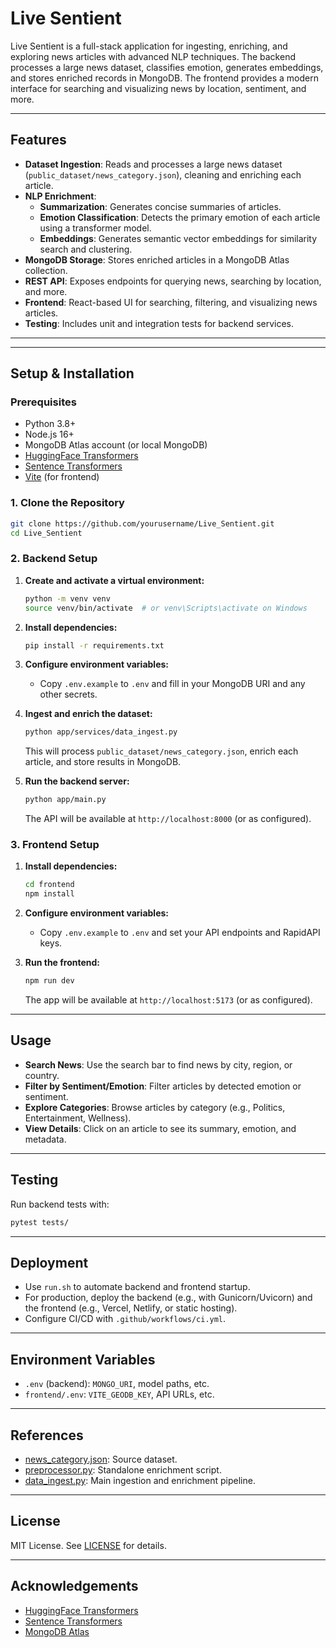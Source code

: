 # Live Sentient

Live Sentient is a full-stack application for ingesting, enriching, and exploring news articles with advanced NLP techniques. The backend processes a large news dataset, classifies emotion, generates embeddings, and stores enriched records in MongoDB. The frontend provides a modern interface for searching and visualizing news by location, sentiment, and more.

---

## Features

- **Dataset Ingestion**: Reads and processes a large news dataset (`public_dataset/news_category.json`), cleaning and enriching each article.
- **NLP Enrichment**:
  - **Summarization**: Generates concise summaries of articles.
  - **Emotion Classification**: Detects the primary emotion of each article using a transformer model.
  - **Embeddings**: Generates semantic vector embeddings for similarity search and clustering.
- **MongoDB Storage**: Stores enriched articles in a MongoDB Atlas collection.
- **REST API**: Exposes endpoints for querying news, searching by location, and more.
- **Frontend**: React-based UI for searching, filtering, and visualizing news articles.
- **Testing**: Includes unit and integration tests for backend services.

---


---

## Setup & Installation

### Prerequisites

- Python 3.8+
- Node.js 16+
- MongoDB Atlas account (or local MongoDB)
- [HuggingFace Transformers](https://huggingface.co/docs/transformers/index)
- [Sentence Transformers](https://www.sbert.net/)
- [Vite](https://vitejs.dev/) (for frontend)

### 1. Clone the Repository

```sh
git clone https://github.com/yourusername/Live_Sentient.git
cd Live_Sentient
```

### 2. Backend Setup

1. **Create and activate a virtual environment:**

    ```sh
    python -m venv venv
    source venv/bin/activate  # or venv\Scripts\activate on Windows
    ```

2. **Install dependencies:**

    ```sh
    pip install -r requirements.txt
    ```

3. **Configure environment variables:**

    - Copy `.env.example` to `.env` and fill in your MongoDB URI and any other secrets.

4. **Ingest and enrich the dataset:**

    ```sh
    python app/services/data_ingest.py
    ```

    This will process `public_dataset/news_category.json`, enrich each article, and store results in MongoDB.

5. **Run the backend server:**

    ```sh
    python app/main.py
    ```

    The API will be available at `http://localhost:8000` (or as configured).

### 3. Frontend Setup

1. **Install dependencies:**

    ```sh
    cd frontend
    npm install
    ```

2. **Configure environment variables:**

    - Copy `.env.example` to `.env` and set your API endpoints and RapidAPI keys.

3. **Run the frontend:**

    ```sh
    npm run dev
    ```

    The app will be available at `http://localhost:5173` (or as configured).

---

## Usage

- **Search News**: Use the search bar to find news by city, region, or country.
- **Filter by Sentiment/Emotion**: Filter articles by detected emotion or sentiment.
- **Explore Categories**: Browse articles by category (e.g., Politics, Entertainment, Wellness).
- **View Details**: Click on an article to see its summary, emotion, and metadata.

---

## Testing

Run backend tests with:

```sh
pytest tests/
```

---

## Deployment

- Use `run.sh` to automate backend and frontend startup.
- For production, deploy the backend (e.g., with Gunicorn/Uvicorn) and the frontend (e.g., Vercel, Netlify, or static hosting).
- Configure CI/CD with `.github/workflows/ci.yml`.

---

## Environment Variables

- `.env` (backend): `MONGO_URI`, model paths, etc.
- `frontend/.env`: `VITE_GEODB_KEY`, API URLs, etc.

---

## References

- [news_category.json](public_dataset/news_category.json): Source dataset.
- [preprocessor.py](public_dataset/preprocessor.py): Standalone enrichment script.
- [data_ingest.py](app/services/data_ingest.py): Main ingestion and enrichment pipeline.

---

## License

MIT License. See [LICENSE](LICENSE) for details.

---

## Acknowledgements

- [HuggingFace Transformers](https://huggingface.co/)
- [Sentence Transformers](https://www.sbert.net/)
- [MongoDB Atlas](https://www.mongodb.com/cloud/atlas)
